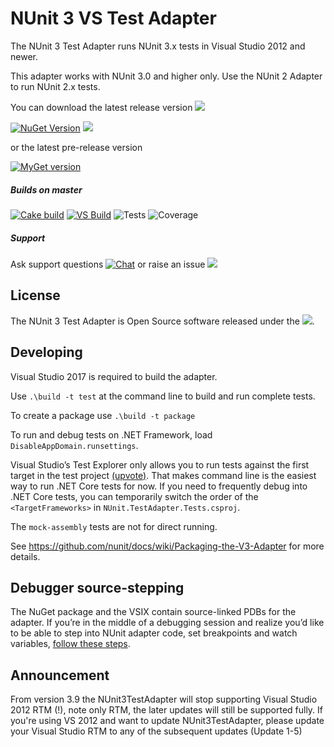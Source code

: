# NUnit 3 VS Test Adapter #

The NUnit 3 Test Adapter runs NUnit 3.x tests in Visual Studio 2012 and newer.

This adapter works with NUnit 3.0 and higher only. Use the NUnit 2 Adapter to run NUnit 2.x tests.

You can download the latest release version ![](https://img.shields.io/github/release-date/nunit/nunit3-vs-adapter.svg?style=flat)

[![NuGet Version](https://img.shields.io/nuget/v/NUnit3TestAdapter.svg)](https://www.nuget.org/packages/NUnit3TestAdapter)  ![](https://img.shields.io/nuget/dt/NUnit3TestAdapter.svg?style=flat)

or the latest pre-release version

[![MyGet version](https://img.shields.io/myget/nunit/vpre/NUnit3TestAdapter.svg?label=Myget%3A%20Latest%20pre-release&style=flat)](https://www.myget.org/feed/nunit/package/nuget/NUnit3TestAdapter)

##### Builds on master
[![Cake build](https://img.shields.io/azure-devops/build/nunit/9d7ec8eb-1a1a-4fff-a88f-43bcdceb5f33/12.svg)](https://nunit.visualstudio.com/NUnit/_build?definitionId=12&_a=completed)
[![VS Build](https://img.shields.io/azure-devops/build/nunit/9d7ec8eb-1a1a-4fff-a88f-43bcdceb5f33/4.svg)](https://nunit.visualstudio.com/NUnit/_build?definitionId=4&_a=completed)
![Tests](https://img.shields.io/azure-devops/tests/nunit/nunit/4.svg?style=flat)
![Coverage](https://img.shields.io/azure-devops/coverage/nunit/nunit/4.svg?style=flat)

##### Support

Ask support questions [![Chat](https://img.shields.io/gitter/room/nunit/nunit.svg?style=flat)](https://gitter.im/nunit/nunit)
or raise an issue [![](https://img.shields.io/github/issues/nunit/NUnit3-vs-Adapter.svg?style=flat)](https://github.com/nunit/nunit3-vs-adapter/issues)

## License ##


The NUnit 3 Test Adapter is Open Source software released under the [![](https://img.shields.io/github/license/nunit/nunit3-vs-adapter.svg?style=flat)](https://nunit.org/nuget/nunit3-license.txt).


## Developing

Visual Studio 2017 is required to build the adapter.

Use `.\build -t test` at the command line to build and run complete tests.

To create a package use `.\build -t package`

To run and debug tests on .NET Framework, load `DisableAppDomain.runsettings`.

Visual Studio’s Test Explorer only allows you to run tests against the first target in the test project
[(upvote)](https://developercommunity.visualstudio.com/content/problem/150864/running-tests-in-a-csproj-with-multiple-targetfram.html).
That makes command line is the easiest way to run .NET Core tests for now. If you need to frequently debug into .NET Core tests,
you can temporarily switch the order of the `<TargetFrameworks>` in `NUnit.TestAdapter.Tests.csproj`.

The `mock-assembly` tests are not for direct running.

See https://github.com/nunit/docs/wiki/Packaging-the-V3-Adapter for more details.

## Debugger source-stepping

The NuGet package and the VSIX contain source-linked PDBs for the adapter.
If you’re in the middle of a debugging session and realize you’d like to be able to step into NUnit adapter code,
set breakpoints and watch variables, [follow these steps](https://github.com/nunit/docs/wiki/Adapter-Source-Stepping).

## Announcement
From version 3.9 the NUnit3TestAdapter will stop supporting Visual Studio 2012 RTM (!), note only RTM, the later updates will still be supported fully. If you're using VS 2012 and want to update NUnit3TestAdapter, please update your Visual Studio RTM to any of the subsequent updates (Update 1-5)
